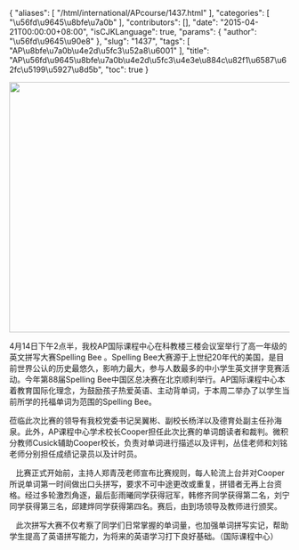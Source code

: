 {
    "aliases": [
        "/html/international/APcourse/1437.html"
    ],
    "categories": [
        "\u56fd\u9645\u8bfe\u7a0b"
    ],
    "contributors": [],
    "date": "2015-04-21T00:00:00+08:00",
    "isCJKLanguage": true,
    "params": {
        "author": "\u56fd\u9645\u90e8"
    },
    "slug": "1437",
    "tags": [
        "AP\u8bfe\u7a0b\u4e2d\u5fc3\u52a8\u6001"
    ],
    "title": "AP\u56fd\u9645\u8bfe\u7a0b\u4e2d\u5fc3\u4e3e\u884c\u82f1\u6587\u62fc\u5199\u5927\u8d5b",
    "toc": true
}


<img
    src="https://cdn.tfls.online/mirror/full/4c253d488db822454657f5a58b2d1f78591926e3.jpg"
    style="display:block;margin-left:auto;margin-right:auto;"
    decoding="async"
    fetchpriority="auto"
    loading="lazy"
    height="450"
    width="600"
/>




  





4月14日下午2点半，我校AP国际课程中心在科教楼三楼会议室举行了高一年级的英文拼写大赛Spelling Bee 。Spelling Bee大赛源于上世纪20年代的美国，是目前世界公认的历史最悠久，影响力最大，参与人数最多的中小学生英文拼字竞赛活动。今年第88届Spelling Bee中国区总决赛在北京顺利举行。AP国际课程中心本着教育国际化理念，为鼓励孩子热爱英语、主动背单词，于本周二举办了以学生当前所学的托福单词为范围的Spelling Bee。




莅临此次比赛的领导有我校党委书记吴翼彬、副校长杨洋以及德育处副主任孙海泉。此外，AP课程中心学术校长Cooper担任此次比赛的单词朗读者和裁判。微积分教师Cusick辅助Cooper校长，负责对单词进行描述以及评判，丛佳老师和刘铭老师分别担任成绩记录员以及计时员。  

    比赛正式开始前，主持人郑青茂老师宣布比赛规则，每人轮流上台并对Cooper所说单词第一时间做出口头拼写，要求不可中途更改或重复，拼错者无再上台资格。经过多轮激烈角逐，最后彭雨曦同学获得冠军，韩修齐同学获得第二名，刘宁同学获得第三名，邱建烨同学获得第四名。赛后，由到场领导及教师进行颁奖。  

    此次拼写大赛不仅考察了同学们日常掌握的单词量，也加强单词拼写实记，帮助学生提高了英语拼写能力，为将来的英语学习打下良好基础。（国际课程中心）




  



